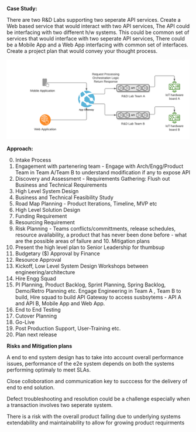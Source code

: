 <b>Case Study:</b> 

There are two R&D Labs supporting two seperate API services. Create a Web based service that would interact with two API services, The API could be interfacing with two different h/w systems. This could be common set of services that would interface with two seperate API services,  There could be a Mobile App and a Web App interfacing with common set of interfaces. Create a project plan that would convey your thought process.  

<img src="https://github.com/rjanapa/rjanapa/blob/main/DesignAPIGateway.png" width="500" length="500">

<b>Approach:</b> 

0. Intake Process
1. Engagement with partenering team - Engage with Arch/Engg/Product Team in Team A/Team B to understand modification if any to expose API<br>
2. Discovery and Assessment - Requirements Gathering: Flush out Business and Technical Requirements  <br>
3. High Level System Design<br>
4. Business and Technical Feasibility Study<br>
5. Road Map Planning - Product Iterations, Timeline, MVP etc <br>
6. High Level Solution Design<br>
7. Funding Requirement<br>
8. Resourcing Requirement<br>
9. Risk Planning - Teams conflicts/committments, release schedules, resource availability, a product that has never been done before - what are the possible areas of failure and 10. Mitigation plans<br>
12. Present the high level plan to Senior Leadership for thumbsup<br>
13. Budgetary ($) Approval by Finance
14. Resource Approval<br>
15. Kickoff, Low Level System Design Workshops between engineering/architecture<br>
16. Hire Engg Squad<br>
17. PI Planning, Product Backlog, Sprint Planning, Spring Backlog, Demo/Retro Planning etc. Engage Engineering in Team A , Team B to build, Hire squad to build API Gateway to access susbsytems - API A and API B, Mobile App and Web App.<br>
18. End to End Testing<br>
19. Cutover Planning
20. Go-Live<br>
21. Post Production Support, User-Training etc.<br>
22. Plan next release<br>

<b>Risks and Mitigation plans</b> 

A end to end system design has to take into account overall performance issues, performance of the e2e system depends on both the systems performing optimaly to meet SLAs. 

Close colloboration and communication key to succcess for the delivery of end to end solution. 

Defect troubleshooting and resolution could be a challenge especially when a transaction involves two seperate system. 

There is a risk with the overall product failing due to underlying systems extendability and maintainability to allow for growing product requirments 
